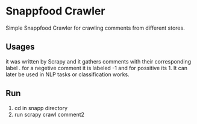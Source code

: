 # Snappfood Crawler
Simple Snappfood Crawler for crawling comments from different stores.

## Usages
it was written by Scrapy and it gathers comments with their corresponding label . for a negetive comment it is labeled -1 and for possitive its 1. It can later be used in NLP tasks or classification works.

## Run
1. cd in snapp directory 
2. run scrapy crawl comment2 
